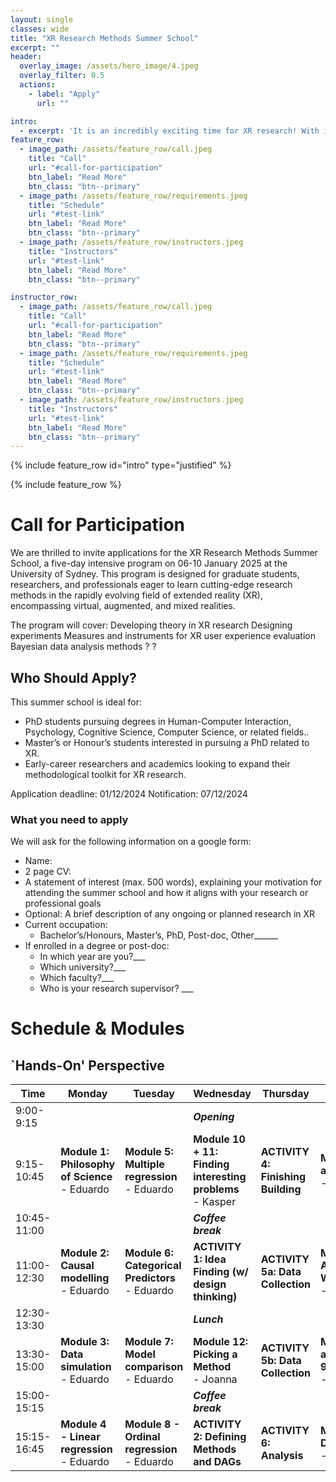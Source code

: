 ```yaml
---
layout: single
classes: wide
title: "XR Research Methods Summer School"
excerpt: ""
header:
  overlay_image: /assets/hero_image/4.jpeg
  overlay_filter: 0.5
  actions:
    - label: "Apply"
      url: ""

intro: 
  - excerpt: 'It is an incredibly exciting time for XR research! With immersive technologies rapidly advancing, we are at the brink of wider commercial adoption of MR and VR headsets. Research in this area can shape the future of how we work, learn, play, and socialise.'
feature_row:
  - image_path: /assets/feature_row/call.jpeg
    title: "Call"
    url: "#call-for-participation"
    btn_label: "Read More"
    btn_class: "btn--primary" 
  - image_path: /assets/feature_row/requirements.jpeg
    title: "Schedule"
    url: "#test-link"
    btn_label: "Read More"
    btn_class: "btn--primary" 
  - image_path: /assets/feature_row/instructors.jpeg
    title: "Instructors"
    url: "#test-link"
    btn_label: "Read More"
    btn_class: "btn--primary"

instructor_row:
  - image_path: /assets/feature_row/call.jpeg
    title: "Call"
    url: "#call-for-participation"
    btn_label: "Read More"
    btn_class: "btn--primary" 
  - image_path: /assets/feature_row/requirements.jpeg
    title: "Schedule"
    url: "#test-link"
    btn_label: "Read More"
    btn_class: "btn--primary" 
  - image_path: /assets/feature_row/instructors.jpeg
    title: "Instructors"
    url: "#test-link"
    btn_label: "Read More"
    btn_class: "btn--primary"
---
```


{% include feature_row id="intro" type="justified" %}

{% include feature_row %}

# Call for Participation

We are thrilled to invite applications for the XR Research Methods Summer School, a five-day intensive program on 06-10 January 2025 at the University of Sydney. This program is designed for graduate students, researchers, and professionals eager to learn cutting-edge research methods in the rapidly evolving field of extended reality (XR), encompassing virtual, augmented, and mixed realities.


The program will cover:
Developing theory in XR research
Designing experiments
Measures and instruments for XR user experience evaluation
Bayesian data analysis methods
?
?

## Who Should Apply?

This summer school is ideal for:

- PhD students pursuing degrees in Human-Computer Interaction, Psychology, Cognitive Science, Computer Science, or related fields..
- Master’s or Honour’s students interested in pursuing a PhD related to XR.
- Early-career researchers and academics looking to expand their methodological toolkit for XR research.

Application deadline: 01/12/2024
Notification: 07/12/2024

### What you need to apply

We will ask for the following information on a google form:

- Name:
- 2 page CV:
- A statement of interest (max. 500 words), explaining your motivation for attending the summer school and how it aligns with your research or professional goals
- Optional: A brief description of any ongoing or planned research in XR
- Current occupation:
  - Bachelor’s/Honours, Master’s, PhD, Post-doc, Other______
- If enrolled in a degree or post-doc:
  - In which year are you?___
  - Which university?___
  - Which faculty?___
  - Who is your research supervisor? ___

# Schedule & Modules

## `Hands-On' Perspective

| Time | Monday | Tuesday | Wednesday | Thursday | Friday |
| ---  | ---    | ---     | ---       | ---      | ---    |
| 9:00-9:15 | | | ***Opening*** | | |
| 9:15-10:45 | **Module 1: Philosophy of Science** <br/>- Eduardo | **Module 5: Multiple regression** <br/>- Eduardo | **Module 10 + 11: Finding interesting problems** <br/>- Kasper | **ACTIVITY 4: Finishing Building** | **Module 13 and Activity 7** <br/>- Instructor? |
| 10:45-11:00 | | | ***Coffee break*** | | | 
| 11:00-12:30 | **Module 2: Causal modelling** <br/>- Eduardo | **Module 6: Categorical Predictors** <br/>- Eduardo | **ACTIVITY 1: Idea Finding (w/ design thinking)** | **ACTIVITY 5a: Data Collection**  | **Module 14: Activity 8: Writing (Intro)** <br/>- Instructor? | 
| 12:30-13:30 | | | ***Lunch*** | | | 
| 13:30-15:00 | **Module 3: Data simulation** <br/>- Eduardo | **Module 7: Model comparison** <br/>- Eduardo | **Module 12: Picking a Method** <br/>- Joanna | **ACTIVITY 5b: Data Collection** | **Module 15 and Activity 9: Illustrating** <br/>- Instructor? |
| 15:00-15:15 | | | ***Coffee break*** | | |
| 15:15-16:45 | **Module 4 - Linear regression** <br/>- Eduardo | **Module 8 - Ordinal regression** <br/>- Eduardo | **ACTIVITY 2: Defining Methods and DAGs** | **ACTIVITY 6: Analysis** | **Module 16: Disseminating** <br/>- Instructor? |
